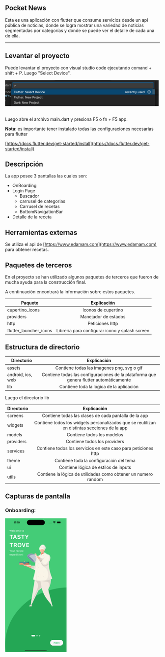 ## Pocket News

Esta es una aplicación con flutter que consume servicios desde un api pública de noticias, donde se logra mostrar una variedad de noticias segmentadas por categorías y donde se puede ver el detalle de cada una de ella.

---

## Levantar el proyecto

Puede levantar el proyecto con visual studio code ejecutando comand + shift + P. Luego "Select Device".

<img src="https://github.com/eivanphils/flutter-app-counter/blob/master/assets/select_device.png" width="500">     

Luego abre el archivo main.dart y presiona F5 o fn + F5 app. 


**Nota**: es importante tener instalado todas las configuraciones necesarias para flutter

[https://docs.flutter.dev/get-started/install](https://docs.flutter.dev/get-started/install)

## Descripción

La app posee 3 pantallas las cuales son:
- OnBoarding
- Login Page
    - Buscador
    - carrusel de categorias
    - Carrusel de recetas
    - BottomNavigationBar
- Detalle de la receta

## Herramientas externas

Se utiliza el api de [https://www.edamam.com](https://www.edamam.com) para obtener recetas.


## Paquetes de terceros

En el proyecto se han utilizado algunos paquetes de terceros que fueron de mucha ayuda para la construcción final.

A continuación encontrará la información sobre estos paquetes.

| Paquete    | Explicación |
| ------------- |:-------------:|
| cupertino_icons  | Iconos de cupertino |
| providers  | Manejador de estados |
| http  | Peticiones http |
| flutter_launcher_icons  | Librería para configurar icono y splash screen |


## Estructura de directorio

| Directorio    | Explicación |
| ------------- |:-------------:|
| assets  | Contiene todas las imagenes png, svg o gif |
| android, ios, web | Contiene todas las configuraciones de la plataforma que genera flutter automáticamente |
| lib     | Contiene toda la lógica de la aplicación |

Luego el directorio lib

| Directorio    | Explicación |
| ------------- |:-------------:|
| screens   | Contiene todas las clases de cada pantalla de la app |
| widgets   | Contiene todos los  widgets personalizados que se reutilizan en distintas secciones de la app |
| models     | Contiene todos los modelos |
| providers     | Contiene todos los providers |
| services     | Contiene todos los servicios en este caso para peticiones http |
| theme     | Contiene toda la configuración del tema |
| ui     | Contiene lógica de estilos de inputs |
| utils     | Contiene la lógica de utilidades como obtener un numero random |


## Capturas de pantalla

### Onboarding:

<img src="https://github.com/eivanphils/Tasty-Trove/blob/master/assets/screenshoot/onboarding.png" width="200">   
